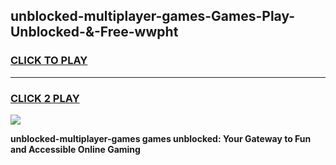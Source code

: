 
## unblocked-multiplayer-games-Games-Play-Unblocked-&-Free-wwpht
<h3>
<a href="https://premium76.site?title=unblocked-multiplayer-games&ref=24A">CLICK TO PLAY</a></h3>
<hr>

<h3>
<a href="https://premium76.site?title=unblocked-multiplayer-games&ref=24A">CLICK 2 PLAY</a>
  
</h3>

<a href="https://premium76.site?title=unblocked-multiplayer-games&ref=24A"><img src="https://clearcache.store/games.png"></a>


**unblocked-multiplayer-games games unblocked: Your Gateway to Fun and Accessible Online Gaming**
